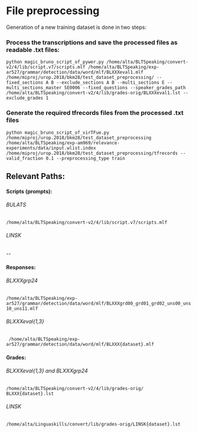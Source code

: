 # File preprocessing
Generation of a new training dataset is done in two steps:
### Process the transcriptions and save the processed files as readable .txt files:
```
python magic_bruno_script_of_pywer.py /home/alta/BLTSpeaking/convert-v2/4/lib/script.v7/scripts.mlf /home/alta/BLTSpeaking/exp-ar527/grammar/detection/data/word/mlf/BLXXXeval1.mlf /home/miproj/urop.2018/bkm28/test_dataset_preprocessing/ --fixed_sections A B --exclude_sections A B --multi_sections E --multi_sections_master SE0006 --fixed_questions --speaker_grades_path /home/alta/BLTSpeaking/convert-v2/4/lib/grades-orig/BLXXXeval1.lst --exclude_grades 1
```
### Generate the required tfrecords files from the processed .txt files
```
python magic_bruno_script_of_virTFue.py /home/miproj/urop.2018/bkm28/test_dataset_preprocessing /home/alta/BLTSpeaking/exp-am969/relevance-experiments/data/input.wlist.index /home/miproj/urop.2018/bkm28/test_dataset_preprocessing/tfrecords --valid_fraction 0.1 --preprocessing_type train
```



## Relevant Paths:
#### Scripts (prompts):
###### BULATS
`/home/alta/BLTSpeaking/convert-v2/4/lib/script.v7/scripts.mlf`
###### LINSK
--

#### Responses:
###### BLXXXgrp24
`/home/alta/BLTSpeaking/exp-ar527/grammar/detection/data/word/mlf/BLXXXgrd00_grd01_grd02_uns00_uns10_uns11.mlf`

###### BLXXXeval{1,3}
` /home/alta/BLTSpeaking/exp-ar527/grammar/detection/data/word/mlf/BLXXX{dataset}.mlf`

#### Grades:
###### BLXXXeval{1,3} and BLXXXgrp24
  `/home/alta/BLTSpeaking/convert-v2/4/lib/grades-orig/ BLXXX{dataset}.lst`
  
###### LINSK
  `/home/alta/Linguaskills/convert/lib/grades-orig/LINSK{dataset}.lst`
  
  

